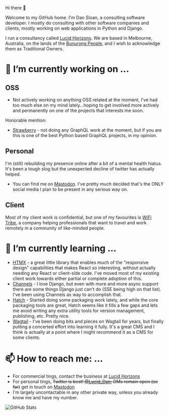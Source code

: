 Hi there 👋 

Welcome to my GitHub home. I'm Dan Sloan, a consulting software developer. I mostly do consulting with other software companies and clients, mostly working on web applications in Python and Django.

I run a consultancy called [Lucid Horizons](https://lucidhorizons.com.au/). We are based in Melbourne, Australia, on the lands of the [Bunurong People](https://www.bunuronglc.org/), and I wish to acknowledge them as Traditional Owners.

# 🔭 I’m currently working on ...

## OSS
- Not actively working on anything OSS related at the moment, I've had too much else on my mind lately...hoping to get involved more actively and permanently on one of the projects that interests me soon.

Honorable mention:
- [Strawberry](https://strawberry.rocks/) - not doing any GraphQL work at the moment, but if you are this is one of the best Python based GraphQL projects, in my opinion.

## Personal
I'm (still) rebuilding my presence online after a bit of a mental health hiatus. It's been a tough slog but the unexpected decline of twitter has actually helped.
- You can find me on [Mastodon](https://fosstodon.org/@LucidDan/). I've pretty much decided that's the ONLY social media I plan to be present in any serious way on.

## Client

Most of my client work is confidential, but one of my favourites is [WiFi Tribe](https://wifitribe.co/), a company helping professionals that want to travel and work remotely in a community of like-minded people.

# 🌱 I’m currently learning ...
- [HTMX](https://htmx.org/) - a great little library that enables much of the "responsive design" capabilities that makes React so interesting, without actually needing any React or client-side code. I've moved most of my existing client work towards either partial or complete adoption of this.
- [Channels](https://channels.readthedocs.io/en/stable/) - I love Django, but even with more and more async support there are some things Django just can't do (SSE being high on that list). I've been using Channels as way to accomplish that.
- [Hatch](https://hatch.pypa.io/) - Started doing some packaging work lately, and while the core packaging tools are great, Hatch seems like it fills a few gaps and lets me avoid writing any extra utility tools for version management, publishing, etc. Pretty nice.
- [Wagtail](https://wagtail.io/) - I've been doing bits and pieces on Wagtail for years, but finally putting a concerted effort into learning it fully. It's a great CMS and I think is actually at a point where I might recommend it as a CMS for some clients.

# 📫 How to reach me: ...
- For commercial tings, contact the business at [Lucid Horizons](https://lucidhorizons.com.au/)
- For personal tings, ~~Twitter is best! [@Lucid_Dan](https://twitter.com/Lucid_Dan/); DMs remain open (so far)~~ get in touch on [Mastodon](https://fosstodon.org/@LucidDan/)
- I'm largely uncontactable in any other private way, unless you already know me and have my number.

<img alt="GitHub Stats"
         src="https://github-readme-stats.vercel.app/api?username=luciddan&show_icons=true&theme=default&hide_border=true" />

